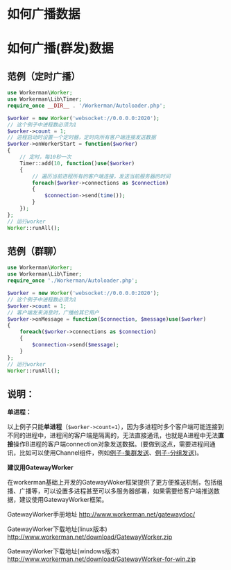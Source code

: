 # 如何广播数据

# 如何广播(群发)数据

## 范例（定时广播）


```php 
use Workerman\Worker;
use Workerman\Lib\Timer;
require_once __DIR__ . '/Workerman/Autoloader.php';

$worker = new Worker('websocket://0.0.0.0:2020');
// 这个例子中进程数必须为1
$worker->count = 1;
// 进程启动时设置一个定时器，定时向所有客户端连接发送数据
$worker->onWorkerStart = function($worker)
{
    // 定时，每10秒一次
    Timer::add(10, function()use($worker)
    {
        // 遍历当前进程所有的客户端连接，发送当前服务器的时间
        foreach($worker->connections as $connection)
        {
            $connection->send(time());
        }
    });
};
// 运行worker
Worker::runAll();

```
## 范例（群聊）


```php 
use Workerman\Worker;
use Workerman\Lib\Timer;
require_once './Workerman/Autoloader.php';

$worker = new Worker('websocket://0.0.0.0:2020');
// 这个例子中进程数必须为1
$worker->count = 1;
// 客户端发来消息时，广播给其它用户
$worker->onMessage = function($connection, $message)use($worker)
{
    foreach($worker->connections as $connection)
    {
        $connection->send($message);
    }
};
// 运行worker
Worker::runAll();

```
## 说明：

**单进程：**

以上例子只能**单进程**（```$worker->count=1```），因为多进程时多个客户端可能连接到不同的进程中，进程间的客户端是隔离的，无法直接通讯，也就是A进程中无法**直接**操作B进程的客户端connection对象发送数据。(要做到这点，需要进程间通讯，比如可以使用Channel组件，例如[例子-集群发送](/315202)、[例子-分组发送](/346075))。

**建议用GatewayWorker**

在workerman基础上开发的GatewayWoker框架提供了更方便推送机制，包括组播、广播等，可以设置多进程甚至可以多服务器部署，如果需要给客户端推送数据，建议使用GatewayWorker框架。

GatewayWorker手册地址 <http://www.workerman.net/gatewaydoc/> 

GatewayWorker下载地址(linux版本) <http://www.workerman.net/download/GatewayWorker.zip> 

GatewayWorker下载地址(windows版本) <http://www.workerman.net/download/GatewayWorker-for-win.zip>